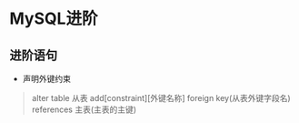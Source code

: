 # MySQL进阶

## 进阶语句
* 声明外键约束
> alter table 从表 add[constraint][外键名称] foreign key(从表外键字段名) references 主表(主表的主键)
